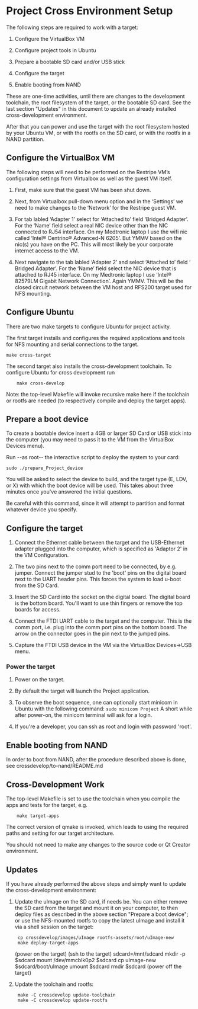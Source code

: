 # Project Cross Environment Setup

The following steps are required to work with a target:

1. Configure the VirtualBox VM

2. Configure project tools in Ubuntu

3. Prepare a bootable SD card and/or USB stick

4. Configure the target

5. Enable booting from NAND

These are one-time activities, until there are changes to
the development toolchain,
the root filesystem of the target,
or the bootable SD card.
See the last section "Updates" in this document to update
an already installed cross-development environment.

After that you can power and use the target with the root filesystem
hosted by your Ubuntu VM, or with the rootfs on the SD card, or with
the rootfs in a NAND partition.


## Configure the VirtualBox VM

The following steps will need to be performed on the Restripe VM’s
configuration settings from Virtualbox as well as the guest VM itself.

1. First, make sure that the guest VM has been shut down.

2. Next, from Virtualbox pull-down menu option and in the ‘Settings’ we need
   to make changes to the ‘Network’ for the Restripe guest VM.

3. For tab labled ‘Adapter 1’ select for ‘Attached to’ field ‘Bridged Adapter’.
   For the ‘Name’ field select a real NIC device other than the NIC connected to RJ54
   interface. On my Medtronic laptop I use the wifi nic called ‘Intel® Centrino® Advanced-N 6205’.
   But YMMV based on the nic(s) you have on the PC. This will most likely be your corporate
   internet access to the VM.

4. Next navigate to the tab labled ‘Adapter 2’ and select ‘Attached to’ field ‘
   Bridged Adapter’. For the ‘Name’ field select the NIC device that is attached to RJ45
   interface. On my Medtronic laptop I use ‘Intel® 82579LM Gigabit Network Connection’.
   Again YMMV. This will be the closed circuit network between the VM host and RFS200
   target used for NFS mounting.


## Configure Ubuntu

There are two make targets to configure Ubuntu for project activity.

The first target installs and configures the required applications and tools
for NFS mounting and serial connections to the target.

	make cross-target

The second target also installs the cross-development toolchain.
To configure Ubuntu for cross development run

        make cross-develop

Note: the top-level Makefile will invoke recursive make here if the toolchain
or rootfs are needed (to respectively compile and deploy the target apps).


## Prepare a boot device

To create a bootable device insert a 4GB or larger SD Card or USB stick
into the computer
(you may need to pass it to the VM from the VirtualBox Devices menu).

Run --as root-- the interactive script to deploy the system to your card:

	sudo ./prepare_Project_device

You will be asked to select the device to build, and the target type (E, LDV, or X)
with which the boot device will be used. This takes about three minutes once you've
answered the initial questions.

Be careful with this command, since it will attempt to partition and format
whatever device you specify.


## Configure the target

1. Connect the Ethernet cable between the target and the USB-Ethernet adapter plugged
   into the computer, which is specified as 'Adaptor 2' in the VM Configuration.

2. The two pins next to the comm port need to be connected, by e.g. jumper.
   Connect the jumper stud to the 'boot' pins on the digital board next to the UART header pins.
   This forces the system to load u-boot from the SD Card.

3. Insert the SD Card into the socket on the digital board.
   The digital board is the bottom board.
   You'll want to use thin fingers or remove the top boards for access.

3. Connect the FTDI UART cable to the target and the computer.
   This is the comm port, i.e. plug into the comm port pins on the bottom board.
   The arrow on the connector goes in the pin next to the jumped pins.

4. Capture the FTDI USB device in the VM via the VirtualBox Devices-&gt;USB menu.


### Power the target

1. Power on the target.

2. By default the target will launch the Project application.

3. To observe the boot sequence, one can optionally start minicom in Ubuntu with
   the following command: `sudo minicom Project`
   A short while after power-on, the minicom terminal will ask for a login.

4. If you're a developer, you can ssh as root and login with password 'root'.


## Enable booting from NAND

In order to boot from NAND, after the procedure described above is done,
see crossdevelop/to-nand/README.md


## Cross-Development Work

The top-level Makefile is set to use the toolchain when you compile
the apps and tests for the target, e.g.

        make target-apps

The correct version of qmake is invoked, which leads to using the required
paths and setting for our target architecture.

You should not need to make any changes to the source code or Qt Creator environment.


## Updates

If you have already performed the above steps and simply want to update the
cross-development environment:

1. Update the uImage on the SD card, if needs be. You can either remove
   the SD card from the target and mount it on your computer, to then
   deploy files as described in the above section "Prepare a boot device";
   or use the NFS-mounted rootfs to copy the latest uImage and install it
   via a shell session on the target:

        cp crossdevelop/images/uImage rootfs-assets/root/uImage-new
        make deploy-target-apps

	(power on the target)
	(ssh to the target)
        sdcard=/mnt/sdcard
        mkdir -p $sdcard
        mount /dev/mmcblk0p2 $sdcard
        cp uImage-new $sdcard/boot/uImage
        umount $sdcard
        rmdir $sdcard
	(power off the target)

2. Update the toolchain and rootfs:

        make -C crossdevelop update-toolchain
        make -C crossdevelop update-rootfs
